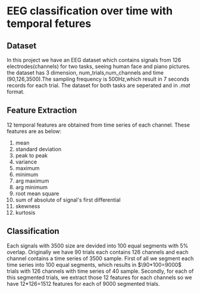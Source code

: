 # EEG classification over time with temporal fetures
## Dataset
In this project we have an EEG dataset which contains signals from 126 electrodes(channels) for two tasks, seeing human face and piano pictures. the dataset has 3 dimension, num_trials,num_channels and time (90,126,3500).The sampling frequency is 500Hz,which result in 7 seconds records for each trial. The dataset for both tasks are seperated and in *.mat* format. 
## Feature Extraction
12 temporal features are obtained from time series of each channel. These features are as below: 
1. mean
2. standard deviation
3. peak to peak 
4. variance
5. maximum
6. minimum
7. arg maximum
8. arg minimum
9. root mean square
10. sum of absolute of signal's first differential
11. skewness
12. kurtosis 
## Classification
Each signals with 3500 size are devided into 100 equal segments with 5% overlap. Originally we have 90 trials each contains 126 channels and each channel contains a time series of 3500 sample. First of all we segment each time series into 100 equal segments, which results in  $\90*100=9000$ trials with 126 channels with time series of 40 sample. Secondly, for each of this segmented trials, we extract those 12 features for each channels so we have 12*126=1512 features for each of 9000 segmented trials.   
